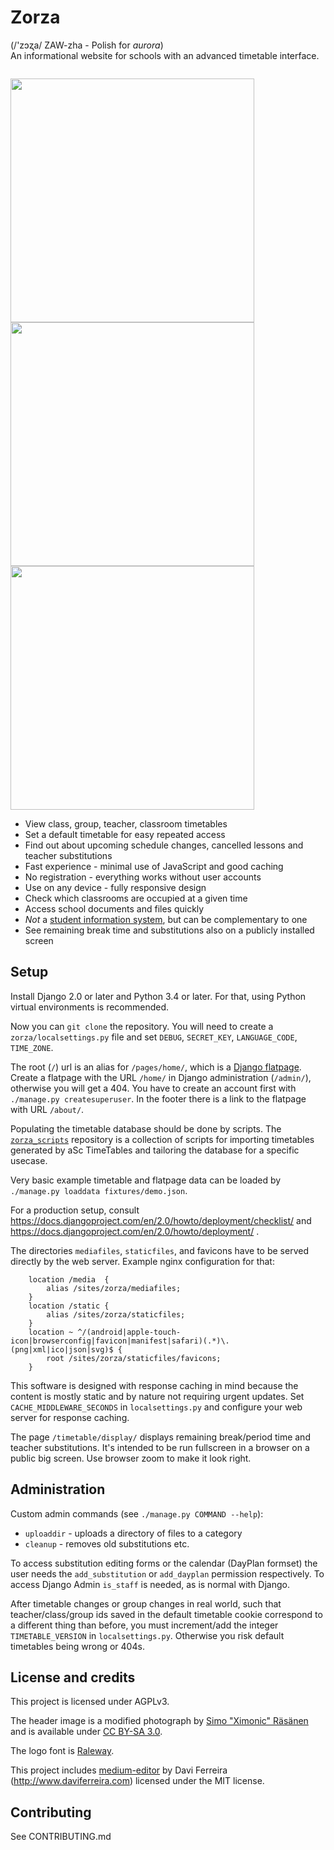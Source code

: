# Zorza
(/'zɔʐa/ ZAW-zha - Polish for *aurora*)  
An informational website for schools with an advanced timetable interface.

<p style="float: left">
<img src="https://user-images.githubusercontent.com/35867657/50306538-c6940500-048d-11e9-92c7-30e17ef75930.png" height="390px">
<img src="https://user-images.githubusercontent.com/35867657/50116506-4a59b180-0242-11e9-8762-03b7207a20dc.png" height="390px">
<img src="https://user-images.githubusercontent.com/35867657/50116513-4e85cf00-0242-11e9-8049-800552640229.png" height="390px">
</p>

* View class, group, teacher, classroom timetables
* Set a default timetable for easy repeated access
* Find out about upcoming schedule changes, cancelled lessons and teacher substitutions
* Fast experience - minimal use of JavaScript and good caching
* No registration - everything works without user accounts
* Use on any device - fully responsive design
* Check which classrooms are occupied at a given time
* Access school documents and files quickly
* *Not* a [student information system](https://en.wikipedia.org/wiki/Student_information_system), but can be complementary to one
* See remaining break time and substitutions also on a publicly installed screen

## Setup
Install Django 2.0 or later and Python 3.4 or later.
For that, using Python virtual environments is recommended.

Now you can `git clone` the repository.
You will need to create a `zorza/localsettings.py` file and set `DEBUG`,
`SECRET_KEY`, `LANGUAGE_CODE`, `TIME_ZONE`.

The root (`/`) url is an alias for `/pages/home/`, which is a [Django flatpage](https://docs.djangoproject.com/en/2.0/ref/contrib/flatpages/). Create a flatpage with the URL `/home/` in Django administration (`/admin/`), otherwise you will get a 404. You have to create an account first with `./manage.py createsuperuser`.
In the footer there is a link to the flatpage with URL `/about/`.

Populating the timetable database should be done by scripts. The [`zorza_scripts`](https://github.com/zorzalo3/zorza_scripts) repository is a collection of scripts for importing timetables generated by aSc TimeTables and tailoring the database for a specific usecase.

Very basic example timetable and flatpage data can be loaded by `./manage.py loaddata fixtures/demo.json`.

For a production setup, consult
https://docs.djangoproject.com/en/2.0/howto/deployment/checklist/
and
https://docs.djangoproject.com/en/2.0/howto/deployment/
.

The directories `mediafiles`, `staticfiles`, and favicons have to be served directly by the web server. Example nginx configuration for that:

```
	location /media  {
		alias /sites/zorza/mediafiles;
	}
	location /static {
		alias /sites/zorza/staticfiles;
	}
	location ~ ^/(android|apple-touch-icon|browserconfig|favicon|manifest|safari)(.*)\.(png|xml|ico|json|svg)$ {
		root /sites/zorza/staticfiles/favicons;
	}
```

This software is designed with response caching in mind because the content is mostly static and by nature not requiring urgent updates. Set `CACHE_MIDDLEWARE_SECONDS` in `localsettings.py` and configure your web server for response caching.

The page `/timetable/display/` displays remaining break/period time and teacher substitutions. It's intended to be run fullscreen in a browser on a public big screen.
Use browser zoom to make it look right.

## Administration
Custom admin commands (see `./manage.py COMMAND --help`):
* `uploaddir` - uploads a directory of files to a category
* `cleanup` - removes old substitutions etc.

To access substitution editing forms or the calendar (DayPlan formset) the user needs the `add_substitution` or `add_dayplan` permission respectively.
To access Django Admin `is_staff` is needed, as is normal with Django.

After timetable changes or group changes in real world, such that teacher/class/group ids saved in the default timetable cookie correspond to a different thing than before, you must increment/add the integer `TIMETABLE_VERSION` in `localsettings.py`. Otherwise you risk default timetables being wrong or 404s.

## License and credits
This project is licensed under AGPLv3.

The header image is a modified photograph by [Simo "Ximonic" Räsänen](https://commons.wikimedia.org/wiki/File:Aurora_borealis_above_Lyngenfjorden,_2012_March.jpg) and is available under [CC BY-SA 3.0](https://creativecommons.org/licenses/by-sa/3.0/deed.en).

The logo font is [Raleway](https://github.com/impallari/Raleway/).

This project includes [medium-editor](https://github.com/yabwe/medium-editor/) by Davi Ferreira (http://www.daviferreira.com) licensed under the MIT license.

## Contributing
See CONTRIBUTING.md
